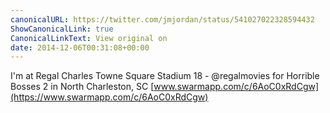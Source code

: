 ```yaml
---
canonicalURL: https://twitter.com/jmjordan/status/541027022328594432
ShowCanonicalLink: true
CanonicalLinkText: View original on
date: 2014-12-06T00:31:08+00:00
---
```

I'm at Regal Charles Towne Square Stadium 18 - @regalmovies for Horrible Bosses 2 in North Charleston, SC [www.swarmapp.com/c/6AoC0xRdCgw](https://www.swarmapp.com/c/6AoC0xRdCgw)